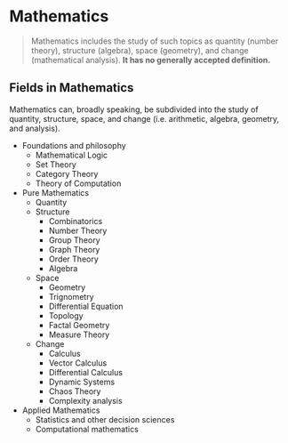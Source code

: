 # Mathematics

> Mathematics includes the study of such topics as quantity (number theory), structure (algebra), space (geometry), and change (mathematical analysis). __It has no generally accepted definition.__

## Fields in Mathematics

Mathematics can, broadly speaking, be subdivided into the study of quantity, structure, space, and change (i.e. arithmetic, algebra, geometry, and analysis).

* Foundations and philosophy
  * Mathematical Logic 
  * Set Theory
  * Category Theory
  * Theory of Computation
* Pure Mathematics
  * Quantity
  * Structure
    * Combinatorics
    * Number Theory
    * Group Theory
    * Graph Theory
    * Order Theory
    * Algebra
  * Space
    * Geometry
    * Trignometry
    * Differential Equation
    * Topology
    * Factal Geometry
    * Measure Theory
  * Change
    * Calculus
    * Vector Calculus
    * Differential Calculus
    * Dynamic Systems
    * Chaos Theory
    * Complexity analysis
* Applied Mathematics
  * Statistics and other decision sciences
  * Computational mathematics